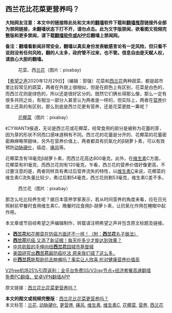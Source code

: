  <h2>西兰花比花菜更营养吗？</h2> <p class="notice"><b>大陆网友注意：本文中的链接除此处和文末的<a href="https://github.com/bannedbook/fanqiang" >翻墙</a>软件下载和<a href="https://github.com/killgcd/justmysocks/blob/master/README.md">翻墙推荐</a>链接外全部为禁网链接，未翻墙状态下打不开，请勿点击。此为文字版禁闻，欲看图文视频完整版和更多禁闻，请下载<a href="https://github.com/bannedbook/fanqiang">翻墙软件或APP</a>后翻墙上禁闻网。</p><p>备注：翻墙看新闻非常安全，翻墙以真实身份发表敏感言论有一定风险，但只看不说则没有任何风险，翻的人太多，政府管不过来，也不管。信息自由是天赋人权，请放心大胆的翻墙。</b></p>  <div class="entry"> <figure><figcaption>花菜、西<a href="https://www.bannedbook.org/bnews/tag/%E5%85%B0%E8%8A%B1/" class="st_tag internal_tag" rel="tag" title="标签 兰花 下的日志">兰花</a>（图片：pixabay)</figcaption></figure> <p>【<span class='wp_keywordlink_affiliate'><a href="https://www.soundofhope.org" title="希望之声" target="_blank">希望之声</a></span>2020年12月29日】（编辑：郭强）花菜和<a href="https://www.bannedbook.org/bnews/tag/%e8%a5%bf%e5%85%b0%e8%8a%b1/" class="st_tag internal_tag" rel="tag" title="标签 西兰花 下的日志">西兰花</a>两种蔬菜，都是超市里比较常见的蔬菜，两者在外貌上很相似，但是在颜色上有区别，花菜是白色的，而西兰花则是绿色的，所以还是很好区分的。既然它们俩长得那么像，那么一定有很多共同之处，有相当一部分人甚至认为两者是一样的，但实际上，两者在<a href="https://www.bannedbook.org/bnews/tag/%E8%90%A5%E5%85%BB/" class="st_tag internal_tag" rel="tag" title="标签 营养 下的日志">营养</a>价值上还真的有区别，那么到底是西兰花更有营养，还是花菜更胜一筹呢？</p> <figure><figcaption><a href="https://www.bannedbook.org/bnews/tag/%E8%8A%B1%E6%A4%B0%E8%8F%9C/" class="st_tag internal_tag" rel="tag" title="标签 花椰菜 下的日志">花椰菜</a>（图片：pixabay）</figcaption></figure> <p>《CYWANT》报道，无论是西兰花或花椰菜，经常食用的部分是被称为花蕾的芽，因为芽的形状不同而口感味道稍有不同。西兰花的花蕾是分开的、花椰菜的花蕾密密麻麻略带甜味，另外在营养价值上，两者都具有抗氧化的β胡萝卜素，可以有效预防<a href="https://www.bannedbook.org/bnews/tag/%e5%8a%a8%e8%84%89%e7%a1%ac%e5%8c%96/" class="st_tag internal_tag" rel="tag" title="标签 动脉硬化 下的日志">动脉硬化</a>，癌症、<a href="https://www.bannedbook.org/bnews/tag/%E7%97%9B%E9%A3%8E/" class="st_tag internal_tag" rel="tag" title="标签 痛风 下的日志">痛风</a>等。</p>  <p>花椰菜含有18毫克β胡萝卜素，而西兰花高达800毫克。此外，在<a href="https://www.bannedbook.org/bnews/tag/%E7%BB%B4%E7%94%9F%E7%B4%A0/" class="st_tag internal_tag" rel="tag" title="标签 维生素 下的日志">维生素</a>C方面，花椰菜有81毫克，而西兰花则有120毫克。乍看，西兰花的营养价值好像更高，不过要注意的是，两者同样具有煮过后营养流失的特性，以<a href="https://www.bannedbook.org/bnews/tag/%E7%BB%B4%E7%94%9F%E7%B4%A0C/" class="st_tag internal_tag" rel="tag" title="标签 维生素C 下的日志">维生素C</a>来说，花椰菜的维生素C流失量比较少，煮过后剩54毫克，西兰花则剩53毫克，维生素C差不多。</p> <figure><figcaption>西兰花（图片：pixabay）</figcaption></figure> <p>那怎么吃比较养生呢？据日本营养学家表示，若从时间营养的角度来看，应在日光照射前早餐时食用维生素C，晚餐时应食用β-胡萝卜素，让抗氧化作用在睡眠中起作用。</p>  <p>本文章或节目经希望之声编辑制作，转载请注明希望之声并包含原文标题及链接。</p> <ul class='op-related-articles' title='相关阅读'> <li><a href='https://www.bannedbook.org/bnews/comments/20201126/1437529.html' target='_blank'><b>西兰花</b>和花椰菜在防癌方面还不一样！（附：<b>西兰花</b>丸子做法）</a></li> <li><a href='https://www.bannedbook.org/bnews/health/20200917/1397792.html' target='_blank'><b>西兰花</b>抗癌 又添了新证据！每天吃多少才能达到效果？</a></li> <li><a href='https://www.bannedbook.org/bnews/baitai/20200721/1363813.html' target='_blank'>中共肮脏的手伸向纽<b>西兰花</b>园城市基督城</a></li> <li><a href='https://www.bannedbook.org/bnews/health/20200709/1357984.html' target='_blank'>美国研究出<b>西兰花</b>最防癌吃法 原来我们错了这么多..</a></li> <li><a href='https://www.bannedbook.org/bnews/health/20200617/1346091.html' target='_blank'>吃<b>西兰花</b>能帮助抗击肿瘤吗？事实让人欣喜 吃对健康营养价值高</a></li> </ul> <p class="texttj"> <a href="https://www.bannedbook.org/forum23/topic22702.html" target="_blank">V2free机场25%引荐返利：全平台免费SS/V2ray节点+经济套餐高速翻墙</a><br/> <a href="https://github.com/bannedbook/fanqiang/wiki/%E7%A6%81%E9%97%BB%E7%BD%91%E5%AE%89%E5%8D%93%E7%BF%BB%E5%A2%99%E6%96%B0%E9%97%BBAPP" target="_blank">免费PC翻墙、安卓VPN翻墙APP</a></p><p>原文链接：<a class="src_link"  href="https://www.soundofhope.org/post/457147" target="_blank">西兰花比花菜更营养吗？</a></p> <a name='sharetosocial'></a>       <div><b>本文的图文或视频完整版</b>：<a href='https://www.bannedbook.org/bnews/comments/20201229/1457160.html'>西兰花比花菜更营养吗？</a></div>  </div><!--END ENTRY--> <div class="postfooter"> <div>本文标签：<a href="https://www.bannedbook.org/bnews/tag/%E5%85%B0%E8%8A%B1/" rel="tag">兰花</a>, <a href="https://www.bannedbook.org/bnews/tag/%e5%8a%a8%e8%84%89%e7%a1%ac%e5%8c%96/" rel="tag">动脉硬化</a>, <a href="https://www.bannedbook.org/bnews/tag/%E6%9B%B4%E8%90%A5%E5%85%BB/" rel="tag">更营养</a>, <a href="https://www.bannedbook.org/bnews/tag/%E7%97%9B%E9%A3%8E/" rel="tag">痛风</a>, <a href="https://www.bannedbook.org/bnews/tag/%E7%BB%B4%E7%94%9F%E7%B4%A0/" rel="tag">维生素</a>, <a href="https://www.bannedbook.org/bnews/tag/%E7%BB%B4%E7%94%9F%E7%B4%A0C/" rel="tag">维生素C</a>, <a href="https://www.bannedbook.org/bnews/tag/%E8%8A%B1%E6%A4%B0%E8%8F%9C/" rel="tag">花椰菜</a>, <a href="https://www.bannedbook.org/bnews/tag/%E8%90%A5%E5%85%BB/" rel="tag">营养</a>, <a href="https://www.bannedbook.org/bnews/tag/%e8%a5%bf%e5%85%b0%e8%8a%b1/" rel="tag">西兰花</a></div>  </div><!--END POSTFOOTER--> 